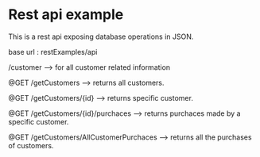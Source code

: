 # Rest api example

This is a rest api exposing database operations in JSON.

base url : restExamples/api

/customer --> for all customer related information

@GET /getCustomers  -->  returns all customers.

@GET /getCustomers/{id} --> returns specific customer.

@GET /getCustomers/{id}/purchaces --> returns purchaces made by a specific customer.

@GET /getCustomers/AllCustomerPurchaces --> returns all the purchases of customers.

